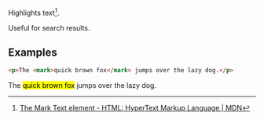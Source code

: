 Highlights text[^1].

Useful for search results.
## Examples

```html
<p>The <mark>quick brown fox</mark> jumps over the lazy dog.</p>
```

<p>The <mark>quick brown fox</mark> jumps over the lazy dog.</p>



[^1]: [The Mark Text element - HTML: HyperText Markup Language \| MDN](https://developer.mozilla.org/en-US/docs/Web/HTML/Reference/Elements/mark)
